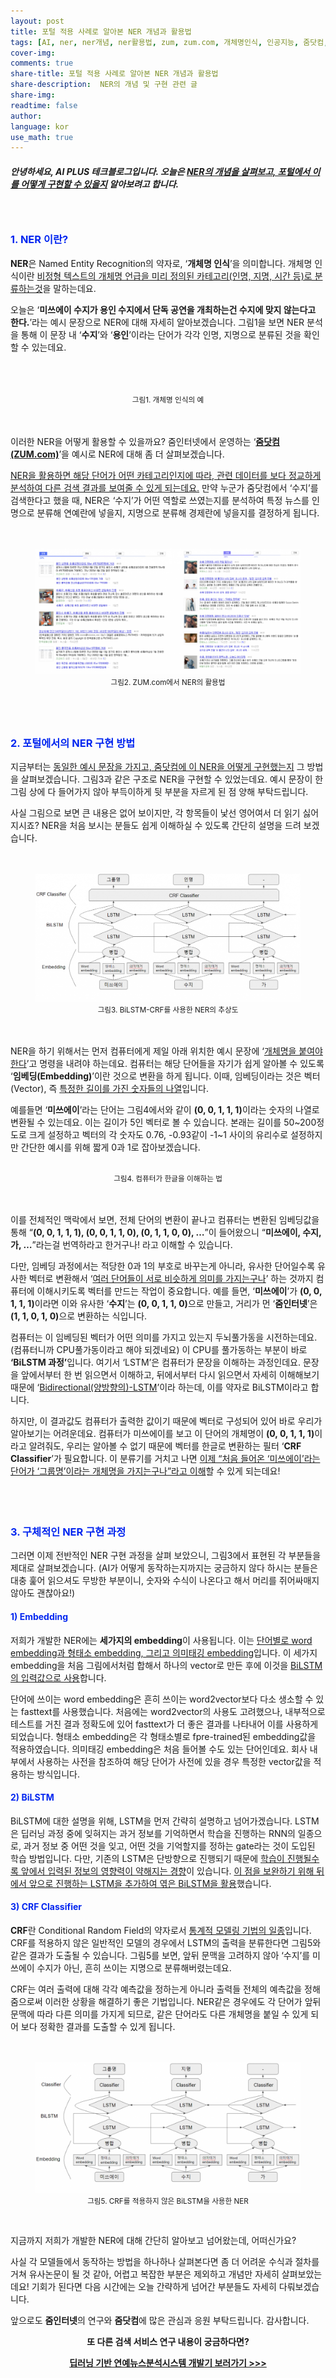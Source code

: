 ```yaml
---
layout: post
title: 포털 적용 사례로 알아본 NER 개념과 활용법
tags: [AI, ner, ner개념, ner활용법, zum, zum.com, 개체명인식, 인공지능, 줌닷컴, 줌인터넷, 포털]
cover-img:
comments: true
share-title: 포털 적용 사례로 알아본 NER 개념과 활용법
share-description:  NER의 개념 및 구현 관련 글
share-img: 
readtime: false
author: 
language: kor
use_math: true
---
```


<!-- wp:heading {"level":5} -->
<h5>안녕하세요, AI PLUS 테크블로그입니다. 오늘은 <span style="text-decoration: underline;"><strong>NER의 개념</strong>을 살펴보고, 포털에서 이를 어떻게 구현할 수 있을지</span> 알아보려고 합니다.</h5>
<!-- /wp:heading -->

<!-- wp:spacer {"height":20} -->
<div style="height:20px" aria-hidden="true" class="wp-block-spacer"></div>
<!-- /wp:spacer -->

<!-- wp:heading {"level":3,"style":{"color":{"text":"#0226f0"}}} -->
<h3 class="has-text-color" style="color:#0226f0"><strong>1. NER 이란?</strong></h3>
<!-- /wp:heading -->

<!-- wp:paragraph -->
<p><strong>NER</strong>은 Named Entity Recognition의 약자로, ‘<strong>개체명 인식</strong>’을 의미합니다. 개체명 인식이란 <span style="text-decoration: underline;">비정형 텍스트의 개체명 언급을 미리 정의된 카테고리(인명, 지명, 시간 등)로 분류하는것</span>을 말하는데요.</p>
<!-- /wp:paragraph -->

<!-- wp:paragraph -->
<p>오늘은 ‘<strong>미쓰에이 수지가 용인 수지에서 단독 공연을 개최하는건 수지에 맞지 않는다고 한다.</strong>’라는 예시 문장으로 NER에 대해 자세히 알아보겠습니다. 그림1을 보면 NER 분석을 통해 이 문장 내 ‘<strong>수지</strong>’와 ‘<strong>용인</strong>’이라는 단어가 각각 인명, 지명으로 분류된 것을 확인할 수 있는데요.</p>
<!-- /wp:paragraph -->

<!-- wp:spacer {"height":20} -->
<div style="height:20px" aria-hidden="true" class="wp-block-spacer"></div>
<!-- /wp:spacer -->

<!-- wp:image -->
<!-- TODO: 이미지경로 -->
<center>
<figure class="wp-block-image">
<img src="https://lh4.googleusercontent.com/3lJOIOjWHcVyg_u5MU_TdT61yo2Yj2RqeQ-Q7qFyIqvgXYWO6kP7AYpllvhQ74ikHPduu70m2tSDUh4i6U-VylpuU57A4W6hINIbAcQLy2OgManWm7DEkWOzwEOZ1P9nDVe7Esch" alt=""/>
<figcaption><small>그림1. 개체명 인식의 예</small></figcaption>
</figure>
</center>
<!-- /wp:image -->

<!-- wp:spacer {"height":21} -->
<div style="height:21px" aria-hidden="true" class="wp-block-spacer"></div>
<!-- /wp:spacer -->

<!-- wp:paragraph -->
<p>이러한 NER을 어떻게 활용할 수 있을까요? 줌인터넷에서 운영하는 ‘<strong><a href="http://zum.com" data-type="URL" data-id="zum.com" target="_blank" rel="noreferrer noopener">줌닷컴(ZUM.com)</a></strong>’을 예시로 NER에 대해 좀 더 살펴보겠습니다.</p>
<!-- /wp:paragraph -->

<!-- wp:paragraph -->
<p><span style="text-decoration: underline;">NER을 활용하면 해당 단어가 어떤 카테고리인지에 따라, 관련 데이터를 보다 정교하게 분석하여 다른 검색 결과를 보여줄 수 있게 되는데요.</span> 만약 누군가 줌닷컴에서 ‘수지’를 검색한다고 했을 때, NER은 ‘수지’가 어떤 역할로 쓰였는지를 분석하여 특정 뉴스를 인명으로 분류해 연예란에 넣을지, 지명으로 분류해 경제란에 넣을지를 결정하게 됩니다.</p>
<!-- /wp:paragraph -->

<!-- wp:spacer {"height":20} -->
<div style="height:20px" aria-hidden="true" class="wp-block-spacer"></div>
<!-- /wp:spacer -->

<center>
<!-- wp:image {"align":"center","id":1132,"sizeSlug":"large"} -->
<div class="wp-block-image">
<figure class="aligncenter size-large">
<a class="wp-editor-md-post-content-link" href="/assets/img/2020/1006/2.png">
<img src="/assets/img/2020/1006/2.png" alt="" />
</a>
<figcaption><small>그림2. ZUM.com에서 NER의 활용법</small></figcaption>
</figure></div>
</center>
<!-- /wp:image -->

<!-- wp:spacer {"height":40} -->
<div style="height:40px" aria-hidden="true" class="wp-block-spacer"></div>
<!-- /wp:spacer -->

<!-- wp:heading {"level":3,"style":{"color":{"text":"#0226f0"}}} -->
<h3 class="has-text-color" style="color:#0226f0"><strong>2. 포털에서의 NER 구현 방법</strong></h3>
<!-- /wp:heading -->

<!-- wp:paragraph -->
<p>지금부터는 <span style="text-decoration: underline;">동일한 예시 문장을 가지고, 줌닷컴에 이 NER을 어떻게 구현했는지</span> 그 방법을 살펴보겠습니다. 그림3과 같은 구조로 NER을 구현할 수 있었는데요. 예시 문장이 한 그림 상에 다 들어가지 않아 부득이하게 뒷 부분을 자르게 된 점 양해 부탁드립니다.</p>
<!-- /wp:paragraph -->

<!-- wp:paragraph -->
<p>사실 그림으로 보면 큰 내용은 없어 보이지만, 각 항목들이 낯선 영어여서 더 읽기 싫어지시죠? NER을 처음 보시는 분들도 쉽게 이해하실 수 있도록 간단히 설명을 드려 보겠습니다.</p>
<!-- /wp:paragraph -->

<!-- wp:spacer {"height":20} -->
<div style="height:20px" aria-hidden="true" class="wp-block-spacer"></div>
<!-- /wp:spacer -->

<!-- wp:image {"align":"center","id":1147,"sizeSlug":"large"} -->
<center>
<div class="wp-block-image"><figure class="aligncenter size-large">
<a class="wp-editor-md-post-content-link" href="/assets/img/2020/1006/3.png">
<img src="/assets/img/2020/1006/3.png" alt="" />
</a>
<figcaption>
<small>그림3. BiLSTM-CRF를 사용한 NER의 추상도</small>
</figcaption></figure>
</div>
</center>
<!-- /wp:image -->

<!-- wp:spacer {"height":20} -->
<div style="height:20px" aria-hidden="true" class="wp-block-spacer"></div>
<!-- /wp:spacer -->

<!-- wp:paragraph -->
<p>NER을 하기 위해서는 먼저 컴퓨터에게 제일 아래 위치한 예시 문장에 ‘<span style="text-decoration: underline;">개체명을 붙여야 한다</span>’고 명령을 내려야 하는데요. 컴퓨터는 해당 단어들을 자기가 쉽게 알아볼 수 있도록 ‘<strong>임베딩(Embedding)</strong>’이란 것으로 변환을 하게 됩니다. 이때, 임베딩이라는 것은 벡터(Vector), 즉 <span style="text-decoration: underline;">특정한 길이를 가진 숫자들의 나열</span>입니다.</p>
<!-- /wp:paragraph -->

<!-- wp:paragraph -->
<p>예를들면 ‘<strong>미쓰에이</strong>’라는 단어는 그림4에서와 같이 <strong>(0, 0, 1, 1, 1)</strong>이라는 숫자의 나열로 변환될 수 있는데요. 이는 길이가 5인 벡터로 볼 수 있습니다. 본래는 길이를 50~200정도로 크게 설정하고 벡터의 각 숫자도 0.76, -0.93같이 -1~1 사이의 유리수로 설정하지만 간단한 예시를 위해 짧게 0과 1로 잡아보겠습니다.</p>
<!-- /wp:paragraph -->

<!-- wp:image {"align":"center"} -->
<!-- TODO: 이미지경로 -->
<center>
<div class="wp-block-image"><figure class="aligncenter"><img src="https://lh5.googleusercontent.com/Ll6DkCTbDeYI-ETzJYexUFjElZlPa7Z6jekdb3HYHgo1toY4SK23UV-mQJeCl692m7J8ukrnhjnhw3WILCbD15gJffYzVuogctVK5tuMQQtNb8BuHXAxDrMl6ksS9DwRcpUVWm9l" alt=""/>
<figcaption>
<small>그림4. 컴퓨터가 한글을 이해하는 법</small></figcaption>
</figure></div>
</center>
<!-- /wp:image -->

<!-- wp:spacer {"height":20} -->
<div style="height:20px" aria-hidden="true" class="wp-block-spacer"></div>
<!-- /wp:spacer -->

<!-- wp:paragraph -->
<p>이를 전체적인 맥락에서 보면, 전체 단어의 변환이 끝나고 컴퓨터는 변환된 임베딩값을 통해 “<strong>(0, 0, 1, 1, 1), (0, 0, 1, 1, 0), (0, 1, 1, 0, 0), …</strong>”이 들어왔으니 “<strong>미쓰에이, 수지, 가, …</strong>”라는걸 번역하라고 한거구나! 라고 이해할 수 있습니다.</p>
<!-- /wp:paragraph -->

<!-- wp:paragraph -->
<p>다만, 임베딩 과정에서는 적당한 0과 1의 부호로 바꾸는게 아니라, 유사한 단어일수록 유사한 벡터로 변환해서 ‘<span style="text-decoration: underline;">여러 단어들이 서로 비슷하게 의미를 가지는구나</span>’ 하는 것까지 컴퓨터에 이해시키도록 벡터를 만드는 작업이 중요합니다. 예를 들면, ‘<strong>미쓰에이</strong>’가 <strong>(0, 0, 1, 1, 1)</strong>이라면 이와 유사한 ‘<strong>수지</strong>’는 <strong>(0, 0, 1, 1, 0)</strong>으로 만들고, 거리가 먼 ‘<strong>줌인터넷</strong>’은 <strong>(1, 1, 0, 1, 0)</strong>으로 변환하는 식입니다.</p>
<!-- /wp:paragraph -->

<!-- wp:paragraph -->
<p>컴퓨터는 이 임베딩된 벡터가 어떤 의미를 가지고 있는지 두뇌풀가동을 시전하는데요. (컴퓨터니까 CPU풀가동이라고 해야 되겠네요) 이 CPU를 풀가동하는 부분이 바로 <strong>‘BiLSTM 과정’</strong>입니다. 여기서 ‘LSTM’은 컴퓨터가 문장을 이해하는 과정인데요. 문장을 앞에서부터 한 번 읽으면서 이해하고, 뒤에서부터 다시 읽으면서 자세히 이해해보기 때문에 ‘<span style="text-decoration: underline;">Bidirectional(양방향의)-LSTM</span>’이라 하는데, 이를 약자로 BiLSTM이라고 합니다.</p>
<!-- /wp:paragraph -->

<!-- wp:paragraph -->
<p>하지만, 이 결과값도 컴퓨터가 출력한 값이기 때문에 벡터로 구성되어 있어 바로 우리가 알아보기는 어려운데요. 컴퓨터가 미쓰에이를 보고 이 단어의 개체명이 <strong>(0, 0, 1, 1, 1)</strong>이라고 알려줘도, 우리는 알아볼 수 없기 때문에 벡터를 한글로 변환하는 필터 ‘<strong>CRF Classifier</strong>’가 필요합니다. 이 분류기를 거치고 나면 <span style="text-decoration: underline;">이제 “처음 들어온 ‘미쓰에이’라는 단어가 ‘그룹명’이라는 개체명을 가지는구나”라고 이해</span>할 수 있게 되는데요!</p>
<!-- /wp:paragraph -->

<!-- wp:spacer {"height":38} -->
<div style="height:38px" aria-hidden="true" class="wp-block-spacer"></div>
<!-- /wp:spacer -->

<!-- wp:heading {"level":3,"style":{"color":{"text":"#0226f0"}}} -->
<h3 class="has-text-color" style="color:#0226f0">3. 구체적인 NER 구현 과정</h3>
<!-- /wp:heading -->

<!-- wp:paragraph -->
<p>그러면 이제 전반적인 NER 구현 과정을 살펴 보았으니, 그림3에서 표현된 각 부분들을 제대로 살펴보겠습니다. (AI가 어떻게 동작하는지까지는 궁금하지 않다 하시는 분들은 대충 훑어 읽으셔도 무방한 부분이니, 숫자와 수식이 나온다고 해서 머리를 쥐어싸매지 않아도 괜찮아요!)</p>
<!-- /wp:paragraph -->
<!-- wp:heading {"level":4,"style":{"color":{"text":"#0226f0"}}} -->
<h4 class="has-text-color" style="color:#0226f0"><strong>1) Embedding</strong></h4>
<!-- /wp:heading -->

<!-- wp:paragraph -->
<p>저희가 개발한 NER에는 <strong>세가지의 embedding</strong>이 사용됩니다. 이는 <span style="text-decoration: underline;">단어별로 word embedding과 형태소 embedding, 그리고 의미태깅 embedding</span>입니다. 이 세가지 embedding을 처음 그림에서처럼 합해서 하나의 vector로 만든 후에 이것을 <span style="text-decoration: underline;">BiLSTM의 입력값으로 사용</span>합니다.</p>
<!-- /wp:paragraph -->

<!-- wp:paragraph -->
<p>단어에 쓰이는 word embedding은 흔히 쓰이는 word2vector보다 다소 생소할 수 있는 fasttext를 사용했습니다. 처음에는 word2vector의 사용도 고려했으나, 내부적으로 테스트를 거친 결과 정확도에 있어 fasttext가 더 좋은 결과를 나타내어 이를 사용하게 되었습니다. 형태소 embedding은 각 형태소별로 fpre-trained된 embedding값을 적용하였습니다. 의미태깅 embedding은 처음 들어볼 수도 있는 단어인데요. 회사 내부에서 사용하는 사전을 참조하여 해당 단어가 사전에 있을 경우 특정한 vector값을 적용하는 방식입니다.</p>
<!-- /wp:paragraph -->

<!-- wp:heading {"level":4,"style":{"color":{"text":"#0226f0"}}} -->
<h4 class="has-text-color" style="color:#0226f0"><strong>2) BiLSTM</strong></h4>
<!-- /wp:heading -->

<!-- wp:paragraph -->
<p>BiLSTM에 대한 설명을 위해, LSTM을 먼저 간략히 설명하고 넘어가겠습니다. LSTM은 딥러닝 과정 중에 잊혀지는 과거 정보를 기억하면서 학습을 진행하는 RNN의 일종으로, 과거 정보 중 어떤 것을 잊고, 어떤 것을 기억할지를 정하는 gate라는 것이 도입된 학습 방법입니다. 다만, 기존의 LSTM은 단방향으로 진행되기 때문에 <span style="text-decoration: underline;">학습이 진행될수록 앞에서 입력된 정보의 영향력이 약해지는 경향</span>이 있습니다. <span style="text-decoration: underline;">이 점을 보완하기 위해 뒤에서 앞으로 진행하는 LSTM을 추가하여 엮은 BiLSTM을 활용</span>했습니다.</p>
<!-- /wp:paragraph -->

<!-- wp:heading {"level":4,"style":{"color":{"text":"#0226f0"}}} -->
<h4 class="has-text-color" style="color:#0226f0"><strong>3) CRF Classifier</strong></h4>
<!-- /wp:heading -->

<!-- wp:paragraph -->
<p><strong>CRF</strong>란 Conditional Random Field의 약자로서 <span style="text-decoration: underline;">통계적 모델링 기법의 일종</span>입니다. CRF를 적용하지 않은 일반적인 모델의 경우에서 LSTM의 출력을 분류한다면 그림5와 같은 결과가 도출될 수 있습니다. 그림5를 보면, 앞뒤 문맥을 고려하지 않아 ‘수지’를 미쓰에이 수지가 아닌, 흔히 쓰이는 지명으로 분류해버렸는데요.</p>
<!-- /wp:paragraph -->

<!-- wp:paragraph -->
<p>CRF는 여러 출력에 대해 각각 예측값을 정하는게 아니라 출력들 전체의 예측값을 정해줌으로써 이러한 상황을 해결하기 좋은 기법입니다. NER같은 경우에도 각 단어가 앞뒤 문맥에 따라 다른 의미를 가지게 되므로, 같은 단어라도 다른 개체명을 붙일 수 있게 되어 보다 정확한 결과를 도출할 수 있게 됩니다.</p>
<!-- /wp:paragraph -->

<!-- wp:spacer {"height":20} -->
<div style="height:20px" aria-hidden="true" class="wp-block-spacer"></div>
<!-- /wp:spacer -->

<!-- wp:image {"id":1148,"sizeSlug":"large"} -->
<center>
<figure class="wp-block-image size-large">
<a class="wp-editor-md-post-content-link" href="/assets/img/2020/1006/5.png">
<img src="/assets/img/2020/1006/5.png" alt="" />
</a>
<figcaption><small>그림5. CRF를 적용하지 않은 BiLSTM을 사용한 NER</small></figcaption></figure>
</center>
<!-- /wp:image -->

<br/>

<!-- wp:paragraph -->
<p>지금까지 저희가 개발한 NER에 대해 간단히 알아보고 넘어왔는데, 어떠신가요?</p>
<!-- /wp:paragraph -->

<!-- wp:paragraph -->
<p>사실 각 모델들에서 동작하는 방법을 하나하나 살펴본다면 좀 더 어려운 수식과 절차를 거쳐 유사논문이 될 것 같아, 어렵고 복잡한 부분은 제외하고 개념만 자세히 살펴보았는데요! 기회가 된다면 다음 시간에는 오늘 간략하게 넘어간 부분들도 자세히 다뤄보겠습니다.</p>
<!-- /wp:paragraph -->

<!-- wp:paragraph -->
<p>앞으로도 <strong>줌인터넷</strong>의 연구와 <strong>줌닷컴</strong>에 많은 관심과 응원 부탁드립니다. 감사합니다.</p>
<!-- /wp:paragraph -->

<!-- wp:paragraph {"align":"center"} -->
<p class="has-text-align-center"><center><p class="has-text-align-center has-regular-font-size"><strong>또 다른 검색 서비스 연구 내용이 궁금하다면?</strong></p></center></p>
<!-- /wp:paragraph -->

<!-- wp:paragraph {"align":"center","fontSize":"regular","style":{"color":{"text":"#0226f0"}}} -->
<p class="has-text-align-center has-text-color has-regular-font-size" style="color:#0226f0"><center><p class="has-text-align-center has-text-color has-regular-font-size" style="color:#0226f0"><a href="/2019/11/셀럽-now-딥러닝-기반의-연예-뉴스-분석-시스템" data-type="URL" data-id="/2019/11/셀럽-now-딥러닝-기반의-연예-뉴스-분석-시스템" target="_blank" rel="noreferrer noopener"><strong>딥러닝 기반 연예뉴스분석시스템 개발기 보러가기 &gt;&gt;&gt;</strong></a></p></center></p>
<!-- /wp:paragraph -->

